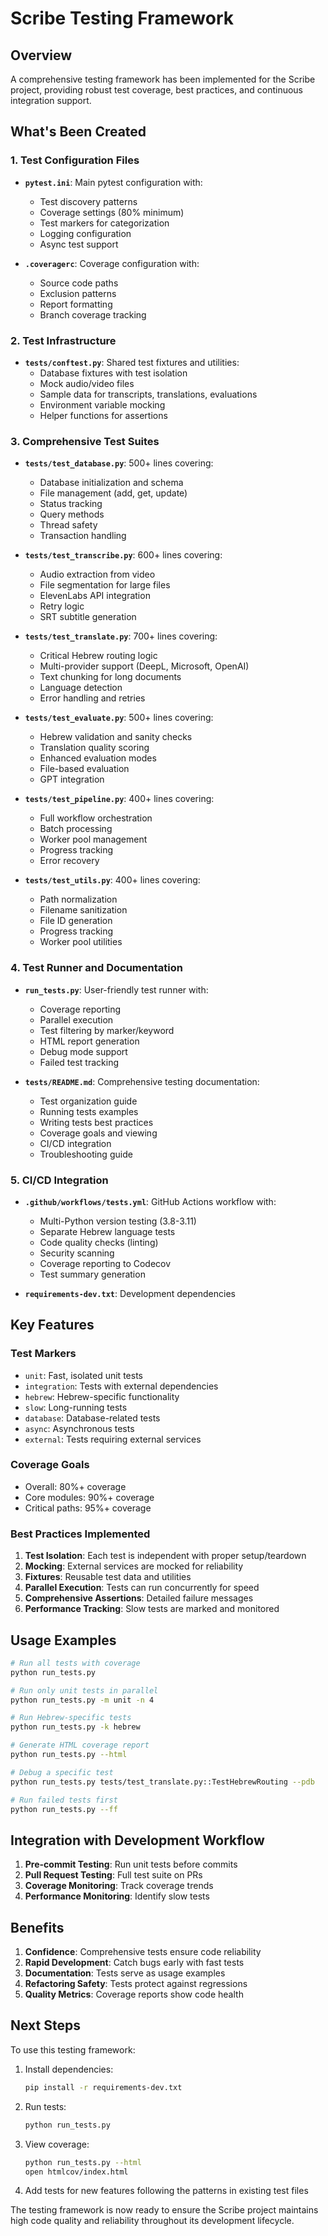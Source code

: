 # Scribe Testing Framework

## Overview

A comprehensive testing framework has been implemented for the Scribe project, providing robust test coverage, best practices, and continuous integration support.

## What's Been Created

### 1. Test Configuration Files

- **`pytest.ini`**: Main pytest configuration with:
  - Test discovery patterns
  - Coverage settings (80% minimum)
  - Test markers for categorization
  - Logging configuration
  - Async test support

- **`.coveragerc`**: Coverage configuration with:
  - Source code paths
  - Exclusion patterns
  - Report formatting
  - Branch coverage tracking

### 2. Test Infrastructure

- **`tests/conftest.py`**: Shared test fixtures and utilities:
  - Database fixtures with test isolation
  - Mock audio/video files
  - Sample data for transcripts, translations, evaluations
  - Environment variable mocking
  - Helper functions for assertions

### 3. Comprehensive Test Suites

- **`tests/test_database.py`**: 500+ lines covering:
  - Database initialization and schema
  - File management (add, get, update)
  - Status tracking
  - Query methods
  - Thread safety
  - Transaction handling

- **`tests/test_transcribe.py`**: 600+ lines covering:
  - Audio extraction from video
  - File segmentation for large files
  - ElevenLabs API integration
  - Retry logic
  - SRT subtitle generation

- **`tests/test_translate.py`**: 700+ lines covering:
  - Critical Hebrew routing logic
  - Multi-provider support (DeepL, Microsoft, OpenAI)
  - Text chunking for long documents
  - Language detection
  - Error handling and retries

- **`tests/test_evaluate.py`**: 500+ lines covering:
  - Hebrew validation and sanity checks
  - Translation quality scoring
  - Enhanced evaluation modes
  - File-based evaluation
  - GPT integration

- **`tests/test_pipeline.py`**: 400+ lines covering:
  - Full workflow orchestration
  - Batch processing
  - Worker pool management
  - Progress tracking
  - Error recovery

- **`tests/test_utils.py`**: 400+ lines covering:
  - Path normalization
  - Filename sanitization
  - File ID generation
  - Progress tracking
  - Worker pool utilities

### 4. Test Runner and Documentation

- **`run_tests.py`**: User-friendly test runner with:
  - Coverage reporting
  - Parallel execution
  - Test filtering by marker/keyword
  - HTML report generation
  - Debug mode support
  - Failed test tracking

- **`tests/README.md`**: Comprehensive testing documentation:
  - Test organization guide
  - Running tests examples
  - Writing tests best practices
  - Coverage goals and viewing
  - CI/CD integration
  - Troubleshooting guide

### 5. CI/CD Integration

- **`.github/workflows/tests.yml`**: GitHub Actions workflow with:
  - Multi-Python version testing (3.8-3.11)
  - Separate Hebrew language tests
  - Code quality checks (linting)
  - Security scanning
  - Coverage reporting to Codecov
  - Test summary generation

- **`requirements-dev.txt`**: Development dependencies

## Key Features

### Test Markers
- `unit`: Fast, isolated unit tests
- `integration`: Tests with external dependencies
- `hebrew`: Hebrew-specific functionality
- `slow`: Long-running tests
- `database`: Database-related tests
- `async`: Asynchronous tests
- `external`: Tests requiring external services

### Coverage Goals
- Overall: 80%+ coverage
- Core modules: 90%+ coverage
- Critical paths: 95%+ coverage

### Best Practices Implemented
1. **Test Isolation**: Each test is independent with proper setup/teardown
2. **Mocking**: External services are mocked for reliability
3. **Fixtures**: Reusable test data and utilities
4. **Parallel Execution**: Tests can run concurrently for speed
5. **Comprehensive Assertions**: Detailed failure messages
6. **Performance Tracking**: Slow tests are marked and monitored

## Usage Examples

```bash
# Run all tests with coverage
python run_tests.py

# Run only unit tests in parallel
python run_tests.py -m unit -n 4

# Run Hebrew-specific tests
python run_tests.py -k hebrew

# Generate HTML coverage report
python run_tests.py --html

# Debug a specific test
python run_tests.py tests/test_translate.py::TestHebrewRouting --pdb

# Run failed tests first
python run_tests.py --ff
```

## Integration with Development Workflow

1. **Pre-commit Testing**: Run unit tests before commits
2. **Pull Request Testing**: Full test suite on PRs
3. **Coverage Monitoring**: Track coverage trends
4. **Performance Monitoring**: Identify slow tests

## Benefits

1. **Confidence**: Comprehensive tests ensure code reliability
2. **Rapid Development**: Catch bugs early with fast tests
3. **Documentation**: Tests serve as usage examples
4. **Refactoring Safety**: Tests protect against regressions
5. **Quality Metrics**: Coverage reports show code health

## Next Steps

To use this testing framework:

1. Install dependencies:
   ```bash
   pip install -r requirements-dev.txt
   ```

2. Run tests:
   ```bash
   python run_tests.py
   ```

3. View coverage:
   ```bash
   python run_tests.py --html
   open htmlcov/index.html
   ```

4. Add tests for new features following the patterns in existing test files

The testing framework is now ready to ensure the Scribe project maintains high code quality and reliability throughout its development lifecycle.